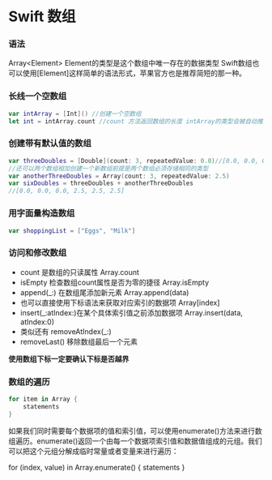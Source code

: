 # Swift 数组
### 语法
Array\<Element> Element的类型是这个数组中唯一存在的数据类型
Swift数组也可以使用[Element]这样简单的语法形式，苹果官方也是推荐简短的那一种。

### 长线一个空数组
~~~swift
var intArray = [Int]() //创建一个空数组
let int = intArray.count //count 方法返回数组的长度 intArray的类型会被自动推断为Int类型
~~~

### 创建带有默认值的数组
~~~swift
var threeDoubles = [Double](count: 3, repeatedValue: 0.0)//[0.0, 0.0, 0.0]
//还可以两个数组相加创建一个新数组前提是两个数组必须存储相同的类型
var anotherThreeDoubles = Array(count: 3, repeatedValue: 2.5)
var sixDoubles = threeDoubles + anotherThreeDoubles
//[0.0, 0.0, 0.0, 2.5, 2.5, 2.5]
~~~

### 用字面量构造数组
~~~swift
var shoppingList = ["Eggs", "Milk"]
~~~

### 访问和修改数组
* count 是数组的只读属性 Array.count 
* isEmpty 检查数组count属性是否为零的捷径 Array.isEmpty
* append(_:) 在数组尾添加新元素 Array.append(data)
* 也可以直接使用下标语法来获取对应索引的数据项 Array[index]
* insert(_:atIndex:)在某个具体索引值之前添加数据项 Array.insert(data, atIndex:0)
* 类似还有 removeAtIndex(_:)
* removeLast() 移除数组最后一个元素

**使用数组下标一定要确认下标是否越界**

### 数组的遍历
~~~swift
for item in Array {
	statements
}
~~~

如果我们同时需要每个数据项的值和索引值，可以使用enumerate()方法来进行数组遍历。enumerate()返回一个由每一个数据项索引值和数据值组成的元组。我们可以把这个元组分解成临时常量或者变量来进行遍历：

for (index, value) in Array.enumerate() {
	statements
}








